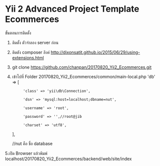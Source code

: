 Yii 2 Advanced Project Template Ecommerces
===============================

ขั้นตอนการติดตั้ง 
1. ติดตั้ง ตัวจำลอง server ก่อน 
2. ติดตัง composer ลิงค์ http://dixonsatit.github.io/2015/06/29/using-extensions.html
3. git clone https://github.com/chanpan/20170820_Yii2_Ecommerces.git
4. เข้าไปที่ Folder  20170820_Yii2_Ecommerces/common/main-local.php
    'db' => [

            'class' => 'yii\db\Connection',

            'dsn' => 'mysql:host=localhost;dbname=nut',

            'username' => 'root',

            'password' => '',//root@jib

            'charset' => 'utf8',

    ],

    //nut คือ ชื่อ database   

5.เปิด Browser แล้วพิมพ์ localhost/20170820_Yii2_Ecommerces/backend/web/site/index
 

